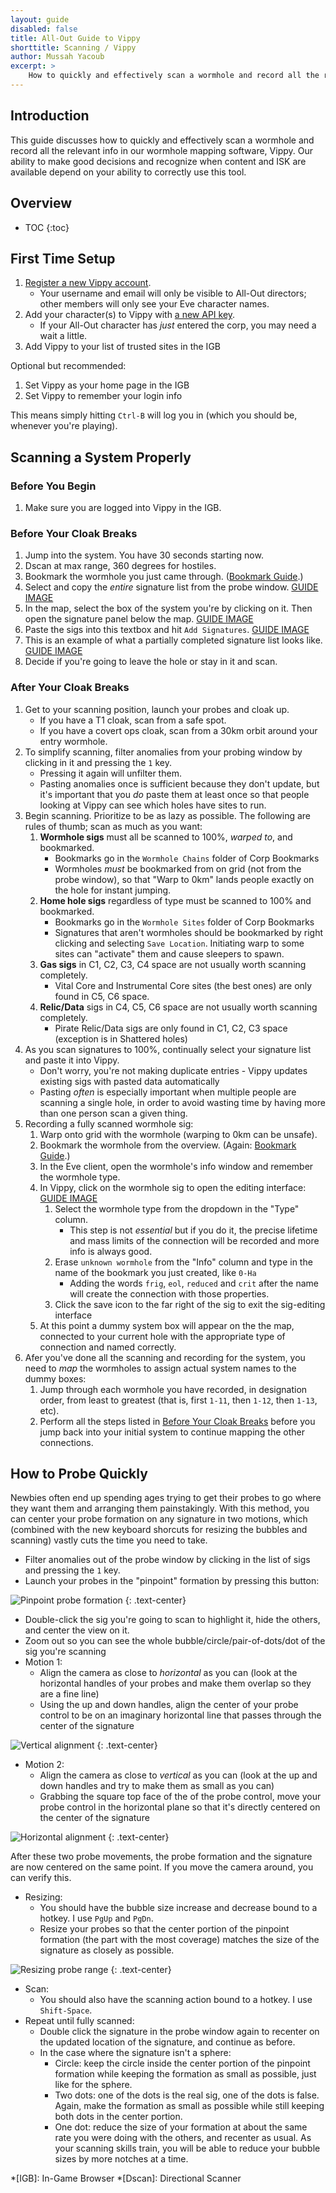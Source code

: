 ```yaml
---
layout: guide
disabled: false
title: All-Out Guide to Vippy
shorttitle: Scanning / Vippy
author: Mussah Yacoub
excerpt: >
    How to quickly and effectively scan a wormhole and record all the relevant info in our wormhole mapping software, Vippy.  Our ability to make good decisions and recognize when content and ISK are available depend on your ability to correctly use this tool.
---
```


## Introduction

This guide discusses how to quickly and effectively scan a wormhole and record all the relevant info in our wormhole mapping software, Vippy.  Our ability to make good decisions and recognize when content and ISK are available depend on your ability to correctly use this tool.

## Overview

* TOC
{:toc}

## First Time Setup

1. [Register a new Vippy account](http://eve-vippy.com/index.php?register=1).
    - Your username and email will only be visible to All-Out directors; other members will only see your Eve character names.
1. Add your character(s) to Vippy with [a new API key](https://community.eveonline.com/support/api-key/update/).
    - If your All-Out character has *just* entered the corp, you may need a wait a little.
1. Add Vippy to your list of trusted sites in the IGB

Optional but recommended:

1. Set Vippy as your home page in the IGB
1. Set Vippy to remember your login info

This means simply hitting `Ctrl-B` will log you in (which you should be, whenever you're playing).

## Scanning a System Properly

### Before You Begin

1. Make sure you are logged into Vippy in the IGB.

### Before Your Cloak Breaks

1. Jump into the system.  You have 30 seconds starting now.
1. Dscan at max range, 360 degrees for hostiles.
1. Bookmark the wormhole you just came through.  ([Bookmark Guide](http://all-out.github.io/guides/bookmarks/).)
1. Select and copy the *entire* signature list from the probe window. [GUIDE IMAGE]({{site.baseurl}}/img/probewindow.png)
1. In the map, select the box of the system you're by clicking on it.  Then open the signature panel below the map.  [GUIDE IMAGE]({{site.baseurl}}/img/showsigs.png)
1. Paste the sigs into this textbox and hit `Add Signatures`.  [GUIDE IMAGE]({{site.baseurl}}/img/pastesigs.png)
1. This is an example of what a partially completed signature list looks like.  [GUIDE IMAGE]({{site.baseurl}}/img/partiallycompletesigs.png)
1. Decide if you're going to leave the hole or stay in it and scan.

### After Your Cloak Breaks

1. Get to your scanning position, launch your probes and cloak up.
    - If you have a T1 cloak, scan from a safe spot.
    - If you have a covert ops cloak, scan from a 30km orbit around your entry wormhole.
1. To simplify scanning, filter anomalies from your probing window by clicking in it and pressing the `1` key.
    - Pressing it again will unfilter them.
    - Pasting anomalies once is sufficient because they don't update, but it's important that you *do* paste them at least once so that people looking at Vippy can see which holes have sites to run.
1. Begin scanning.  Prioritize to be as lazy as possible.  The following are rules of thumb; scan as much as you want:
    1. **Wormhole sigs** must all be scanned to 100%, *warped to*, and bookmarked.
        - Bookmarks go in the `Wormhole Chains` folder of Corp Bookmarks
        - Wormholes *must* be bookmarked from on grid (not from the probe window), so that "Warp to 0km" lands people exactly on the hole for instant jumping.
    1. **Home hole sigs** regardless of type must be scanned to 100% and bookmarked.
        - Bookmarks go in the `Wormhole Sites` folder of Corp Bookmarks
        - Signatures that aren't wormholes should be bookmarked by right clicking and selecting `Save Location`.  Initiating warp to some sites can "activate" them and cause sleepers to spawn.
    1. **Gas sigs** in C1, C2, C3, C4 space are not usually worth scanning completely.
        - Vital Core and Instrumental Core sites (the best ones) are only found in C5, C6 space.
    1. **Relic/Data** sigs in C4, C5, C6 space are not usually worth scanning completely.
        - Pirate Relic/Data sigs are only found in C1, C2, C3 space (exception is in Shattered holes)
1. As you scan signatures to 100%, continually select your signature list and paste it into Vippy.
    - Don't worry, you're not making duplicate entries - Vippy updates existing sigs with pasted data automatically
    - Pasting *often* is especially important when multiple people are scanning a single hole, in order to avoid wasting time by having more than one person scan a given thing.
1. Recording a fully scanned wormhole sig:
    1. Warp onto grid with the wormhole (warping to 0km can be unsafe).
    1. Bookmark the wormhole from the overview.  (Again: [Bookmark Guide](http://all-out.github.io/guides/bookmarks/).)
    1. In the Eve client, open the wormhole's info window and remember the wormhole type.
    1. In Vippy, click on the wormhole sig to open the editing interface: [GUIDE IMAGE]({{site.baseurl}}/img/wh_recording.png)
        1. Select the wormhole type from the dropdown in the "Type" column.
            - This step is not _essential_ but if you do it, the precise lifetime and mass limits of the connection will be recorded and more info is always good.
        1. Erase `unknown wormhole` from the "Info" column and type in the name of the bookmark you just created, like `0-Ha`
            - Adding the words `frig`, `eol`, `reduced` and `crit` after the name will create the connection with those properties.
        1. Click the save icon to the far right of the sig to exit the sig-editing interface
    1. At this point a dummy system box will appear on the the map, connected to your current hole with the appropriate type of connection and named correctly.
1. Afer you've done all the scanning and recording for the system, you need to *map* the wormholes to assign actual system names to the dummy boxes:
    1. Jump through each wormhole you have recorded, in designation order, from least to greatest (that is, first `1-11`, then `1-12`, then `1-13`, etc).
    1. Perform all the steps listed in [Before Your Cloak Breaks](#before-your-cloak-breaks) before you jump back into your initial system to continue mapping the other connections.

## How to Probe Quickly

Newbies often end up spending ages trying to get their probes to go where they want them and arranging them painstakingly.  With this method, you can center your probe formation on any signature in two motions, which (combined with the new keyboard shorcuts for resizing the bubbles and scanning) vastly cuts the time you need to take.

- Filter anomalies out of the probe window by clicking in the list of sigs and pressing the `1` key.
- Launch your probes in the "pinpoint" formation by pressing this button:

![Pinpoint probe formation]({{site.baseurl}}/img/pinpoint.png)
{: .text-center}

- Double-click the sig you're going to scan to highlight it, hide the others, and center the view on it.
- Zoom out so you can see the whole bubble/circle/pair-of-dots/dot of the sig you're scanning
- Motion 1:
    - Align the camera as close to *horizontal* as you can (look at the horizontal handles of your probes and make them overlap so they are a fine line)
    - Using the up and down handles, align the center of your probe control to be on an imaginary horizontal line that passes through the center of the signature

![Vertical alignment]({{site.baseurl}}/img/vertical_align.png)
{: .text-center}

- Motion 2:
    - Align the camera as close to *vertical* as you can (look at the up and down handles and try to make them as small as you can)
    - Grabbing the square top face of the of the probe control, move your probe control in the horizontal plane so that it's directly centered on the center of the signature

![Horizontal alignment]({{site.baseurl}}/img/horizontal_align.png)
{: .text-center}

After these two probe movements, the probe formation and the signature are now centered on the same point.  If you move the camera around, you can verify this.

- Resizing:
    - You should have the bubble size increase and decrease bound to a hotkey.  I use `PgUp` and `PgDn`.
    - Resize your probes so that the center portion of the pinpoint formation (the part with the most coverage) matches the size of the signature as closely as possible.

![Resizing probe range]({{site.baseurl}}/img/resize.png)
{: .text-center}

- Scan:
    - You should also have the scanning action bound to a hotkey.  I use `Shift-Space`.
- Repeat until fully scanned:
    - Double click the signature in the probe window again to recenter on the updated location of the signature, and continue as before.
    - In the case where the signature isn't a sphere:
        - Circle: keep the circle inside the center portion of the pinpoint formation while keeping the formation as small as possible, just like for the sphere.
        - Two dots: one of the dots is the real sig, one of the dots is false.  Again, make the formation as small as possible while still keeping both dots in the center portion.
        - One dot: reduce the size of your formation at about the same rate you were doing with the others, and recenter as usual.  As your scanning skills train, you will be able to reduce your bubble sizes by more notches at a time.

*[IGB]: In-Game Browser
*[Dscan]: Directional Scanner
